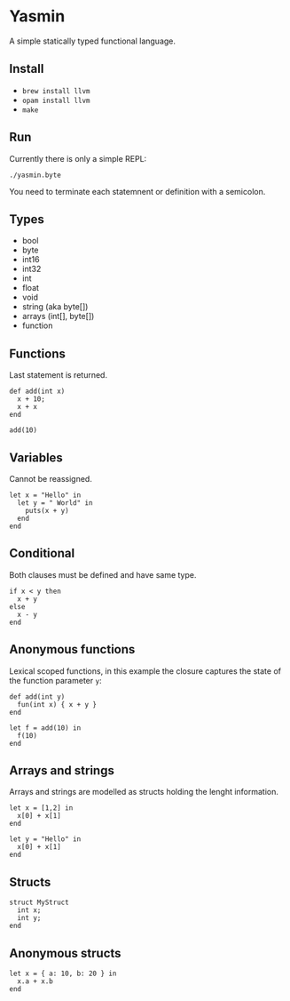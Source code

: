 Yasmin
======

A simple statically typed functional language. 

## Install

* `brew install llvm`
* `opam install llvm`
* `make`

## Run

Currently there is only a simple REPL:

`./yasmin.byte`

You need to terminate each statemnent or definition with a semicolon.

## Types

* bool
* byte
* int16
* int32
* int
* float
* void
* string (aka byte[])
* arrays (int[], byte[])
* function

## Functions

Last statement is returned.

```
def add(int x)
  x + 10;
  x + x 
end

add(10)
```

## Variables

Cannot be reassigned.

```
let x = "Hello" in
  let y = " World" in
    puts(x + y)
  end
end
```

## Conditional

Both clauses must be defined and have same type.

```
if x < y then
  x + y
else
  x - y
end
```

## Anonymous functions

Lexical scoped functions, in this example the closure captures the state of
the function parameter `y`:

```
def add(int y)
  fun(int x) { x + y }
end

let f = add(10) in
  f(10)
end
```

## Arrays and strings

Arrays and strings are modelled as structs holding the lenght information.

```
let x = [1,2] in 
  x[0] + x[1] 
end

let y = "Hello" in 
  x[0] + x[1]
end
```

## Structs

```
struct MyStruct
  int x;
  int y;
end
```

## Anonymous structs

```
let x = { a: 10, b: 20 } in
  x.a + x.b
end
```
